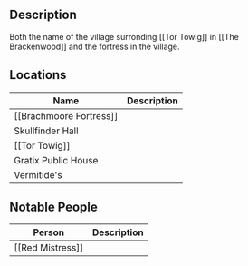 ## Description
Both the name of the village surronding [[Tor Towig]] in [[The Brackenwood]] and the fortress in the village.

## Locations
| Name                    | Description |
| ----------------------- | ----------- |
| [[Brachmoore Fortress]] |             |
| Skullfinder Hall        |             |
| [[Tor Towig]]           |             |
| Gratix Public House     |             |
| Vermitide's             |             |

## Notable People
| Person | Description |
| ------ | ----------- |
|  [[Red Mistress]]      |             |